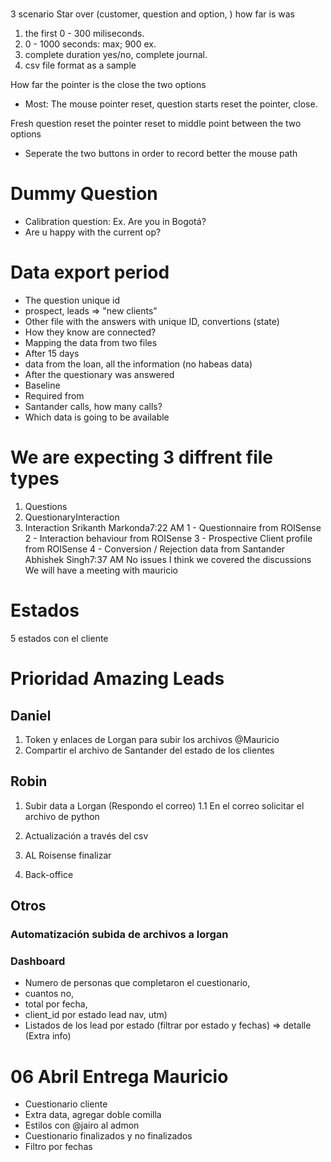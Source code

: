 # 
3 scenario
Star over
(customer, question and option, ) how far is was

1. the first 0 - 300 miliseconds.
2. 0 - 1000 seconds: max; 900 ex. 
3. complete duration yes/no, complete journal.
4. csv file format as a sample

How far the pointer is the close the two options

- Most: The mouse pointer reset, question starts reset the pointer, close. 

Fresh question reset the pointer reset to middle point between the two options

- Seperate the two buttons in order to record better the mouse path


# Dummy Question
- Calibration question: Ex. Are you in Bogotá?
- Are u happy with the current op?


# Data export period
- The question unique id
- prospect, leads => "new clients" 
- Other file with the answers with unique ID, convertions (state)
- How they know are connected?
- Mapping the data from two files
- After 15 days
- data from the loan, all the information (no habeas data)
- After the questionary was answered
- Baseline
- Required from 
- Santander calls, how many calls?
- Which data is going to be available

# We are expecting 3 diffrent file types
1. Questions
2. QuestionaryInteraction
3. Interaction
Srikanth Markonda7:22 AM
1 - Questionnaire from ROISense
2 - Interaction behaviour from ROISense
3 - Prospective Client profile from ROISense
4 - Conversion / Rejection data from Santander
Abhishek Singh7:37 AM
No issues
I think we covered the discussions
We will have a meeting with mauricio

# Estados 
5 estados con el cliente



# Prioridad Amazing Leads

## Daniel
1. Token y enlaces de Lorgan para subir los archivos @Mauricio
2. Compartir el archivo de Santander del estado de los clientes

## Robin
1. Subir data a Lorgan (Respondo el correo)
1.1 En el correo solicitar el archivo de python

2. Actualización a través del csv
3. AL Roisense finalizar
4. Back-office

## Otros
### Automatización subida de archivos a lorgan
### Dashboard 
 - Numero de personas que completaron el cuestionario, 
 - cuantos no, 
 - total por fecha, 
 - client_id por estado lead nav, utm)
 - Listados de los lead por estado (filtrar por estado y fechas) => detalle (Extra info)


# 06 Abril Entrega Mauricio 
- Cuestionario cliente
- Extra data, agregar doble comilla
- Estilos con @jairo al admon
- Cuestionario finalizados y no finalizados
- Filtro por fechas
